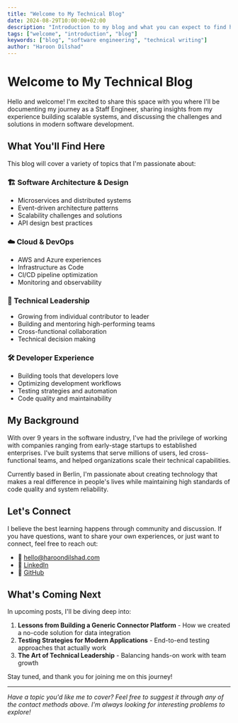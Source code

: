 ```yaml
---
title: "Welcome to My Technical Blog"
date: 2024-08-29T10:00:00+02:00
description: "Introduction to my blog and what you can expect to find here"
tags: ["welcome", "introduction", "blog"]
keywords: ["blog", "software engineering", "technical writing"]
author: "Haroon Dilshad"
---
```


# Welcome to My Technical Blog

Hello and welcome! I'm excited to share this space with you where I'll be documenting my journey as a Staff Engineer, sharing insights from my experience building scalable systems, and discussing the challenges and solutions in modern software development.

## What You'll Find Here

This blog will cover a variety of topics that I'm passionate about:

### 🏗️ Software Architecture & Design
- Microservices and distributed systems
- Event-driven architecture patterns
- Scalability challenges and solutions
- API design best practices

### ☁️ Cloud & DevOps
- AWS and Azure experiences
- Infrastructure as Code
- CI/CD pipeline optimization
- Monitoring and observability

### 👥 Technical Leadership
- Growing from individual contributor to leader
- Building and mentoring high-performing teams
- Cross-functional collaboration
- Technical decision making

### 🛠️ Developer Experience
- Building tools that developers love
- Optimizing development workflows
- Testing strategies and automation
- Code quality and maintainability

## My Background

With over 9 years in the software industry, I've had the privilege of working with companies ranging from early-stage startups to established enterprises. I've built systems that serve millions of users, led cross-functional teams, and helped organizations scale their technical capabilities.

Currently based in Berlin, I'm passionate about creating technology that makes a real difference in people's lives while maintaining high standards of code quality and system reliability.

## Let's Connect

I believe the best learning happens through community and discussion. If you have questions, want to share your own experiences, or just want to connect, feel free to reach out:

- 📧 [hello@haroondilshad.com](mailto:hello@haroondilshad.com)
- 💼 [LinkedIn](https://linkedin.com/in/haroondilshad)
- 🐙 [GitHub](https://github.com/haroondilshad)

## What's Coming Next

In upcoming posts, I'll be diving deep into:

1. **Lessons from Building a Generic Connector Platform** - How we created a no-code solution for data integration
2. **Testing Strategies for Modern Applications** - End-to-end testing approaches that actually work
3. **The Art of Technical Leadership** - Balancing hands-on work with team growth

Stay tuned, and thank you for joining me on this journey!

---

*Have a topic you'd like me to cover? Feel free to suggest it through any of the contact methods above. I'm always looking for interesting problems to explore!*
